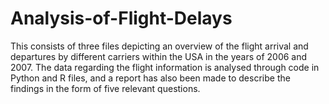 # Analysis-of-Flight-Delays
This consists of three files depicting an overview of the flight arrival and departures by different carriers within the USA in the years of 2006 and 2007. The data regarding the flight information is analysed through code in Python and R files, and a report has also been made to describe the findings in the form of five relevant questions.
